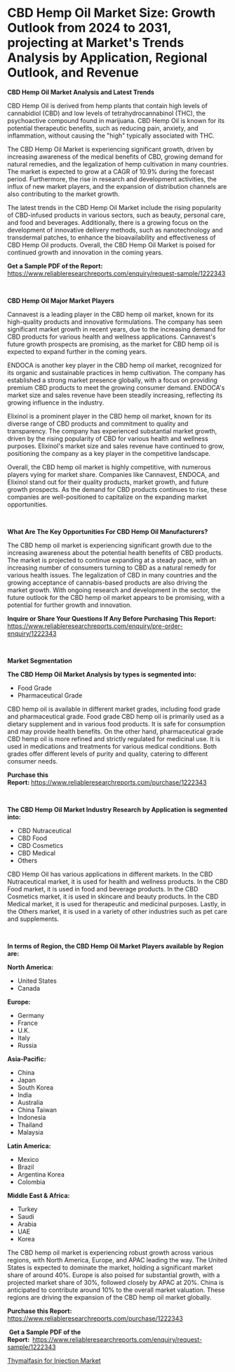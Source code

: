 <p><h1>CBD Hemp Oil Market Size: Growth Outlook from 2024 to 2031, projecting at Market's Trends Analysis by Application, Regional Outlook, and Revenue</h1></p><p><strong>CBD Hemp Oil Market Analysis and Latest Trends</strong></p>
<p><p>CBD Hemp Oil is derived from hemp plants that contain high levels of cannabidiol (CBD) and low levels of tetrahydrocannabinol (THC), the psychoactive compound found in marijuana. CBD Hemp Oil is known for its potential therapeutic benefits, such as reducing pain, anxiety, and inflammation, without causing the "high" typically associated with THC.</p><p>The CBD Hemp Oil Market is experiencing significant growth, driven by increasing awareness of the medical benefits of CBD, growing demand for natural remedies, and the legalization of hemp cultivation in many countries. The market is expected to grow at a CAGR of 10.9% during the forecast period. Furthermore, the rise in research and development activities, the influx of new market players, and the expansion of distribution channels are also contributing to the market growth.</p><p>The latest trends in the CBD Hemp Oil Market include the rising popularity of CBD-infused products in various sectors, such as beauty, personal care, and food and beverages. Additionally, there is a growing focus on the development of innovative delivery methods, such as nanotechnology and transdermal patches, to enhance the bioavailability and effectiveness of CBD Hemp Oil products. Overall, the CBD Hemp Oil Market is poised for continued growth and innovation in the coming years.</p></p>
<p><strong>Get a Sample PDF of the Report:&nbsp;</strong> <a href="https://www.reliableresearchreports.com/enquiry/request-sample/1222343">https://www.reliableresearchreports.com/enquiry/request-sample/1222343</a></p>
<p>&nbsp;</p>
<p><strong>CBD Hemp Oil Major Market Players</strong></p>
<p><p>Cannavest is a leading player in the CBD hemp oil market, known for its high-quality products and innovative formulations. The company has seen significant market growth in recent years, due to the increasing demand for CBD products for various health and wellness applications. Cannavest's future growth prospects are promising, as the market for CBD hemp oil is expected to expand further in the coming years.</p><p>ENDOCA is another key player in the CBD hemp oil market, recognized for its organic and sustainable practices in hemp cultivation. The company has established a strong market presence globally, with a focus on providing premium CBD products to meet the growing consumer demand. ENDOCA's market size and sales revenue have been steadily increasing, reflecting its growing influence in the industry.</p><p>Elixinol is a prominent player in the CBD hemp oil market, known for its diverse range of CBD products and commitment to quality and transparency. The company has experienced substantial market growth, driven by the rising popularity of CBD for various health and wellness purposes. Elixinol's market size and sales revenue have continued to grow, positioning the company as a key player in the competitive landscape.</p><p>Overall, the CBD hemp oil market is highly competitive, with numerous players vying for market share. Companies like Cannavest, ENDOCA, and Elixinol stand out for their quality products, market growth, and future growth prospects. As the demand for CBD products continues to rise, these companies are well-positioned to capitalize on the expanding market opportunities.</p></p>
<p>&nbsp;</p>
<p><strong>What Are The Key Opportunities For CBD Hemp Oil Manufacturers?</strong></p>
<p><p>The CBD hemp oil market is experiencing significant growth due to the increasing awareness about the potential health benefits of CBD products. The market is projected to continue expanding at a steady pace, with an increasing number of consumers turning to CBD as a natural remedy for various health issues. The legalization of CBD in many countries and the growing acceptance of cannabis-based products are also driving the market growth. With ongoing research and development in the sector, the future outlook for the CBD hemp oil market appears to be promising, with a potential for further growth and innovation.</p></p>
<p><strong>Inquire or Share Your Questions If Any Before Purchasing This Report:</strong> <a href="https://www.reliableresearchreports.com/enquiry/pre-order-enquiry/1222343">https://www.reliableresearchreports.com/enquiry/pre-order-enquiry/1222343</a></p>
<p>&nbsp;</p>
<p><strong>Market Segmentation</strong></p>
<p><strong>The CBD Hemp Oil Market Analysis by types is segmented into:</strong></p>
<p><ul><li>Food Grade</li><li>Pharmaceutical Grade</li></ul></p>
<p><p>CBD hemp oil is available in different market grades, including food grade and pharmaceutical grade. Food grade CBD hemp oil is primarily used as a dietary supplement and in various food products. It is safe for consumption and may provide health benefits. On the other hand, pharmaceutical grade CBD hemp oil is more refined and strictly regulated for medicinal use. It is used in medications and treatments for various medical conditions. Both grades offer different levels of purity and quality, catering to different consumer needs.</p></p>
<p><strong>Purchase this Report:&nbsp;</strong><a href="https://www.reliableresearchreports.com/purchase/1222343">https://www.reliableresearchreports.com/purchase/1222343</a></p>
<p>&nbsp;</p>
<p><strong>The CBD Hemp Oil Market Industry Research by Application is segmented into:</strong></p>
<p><ul><li>CBD Nutraceutical</li><li>CBD Food</li><li>CBD Cosmetics</li><li>CBD Medical</li><li>Others</li></ul></p>
<p><p>CBD Hemp Oil has various applications in different markets. In the CBD Nutraceutical market, it is used for health and wellness products. In the CBD Food market, it is used in food and beverage products. In the CBD Cosmetics market, it is used in skincare and beauty products. In the CBD Medical market, it is used for therapeutic and medicinal purposes. Lastly, in the Others market, it is used in a variety of other industries such as pet care and supplements.</p></p>
<p>&nbsp;</p>
<p><strong>In terms of Region, the CBD Hemp Oil Market Players available by Region are:</strong></p>
<p>
    <p> <strong> North America: </strong>
        <ul>
            <li>United States</li>
            <li>Canada</li>
        </ul>
        </p> 
    <p> <strong> Europe: </strong>
        <ul>
            <li>Germany</li>
            <li>France</li>
            <li>U.K.</li>
            <li>Italy</li>
            <li>Russia</li>
        </ul>
        </p> 
    <p> <strong> Asia-Pacific: </strong>
        <ul>
            <li>China</li>
            <li>Japan</li>
            <li>South Korea</li>
            <li>India</li>
            <li>Australia</li>
            <li>China Taiwan</li>
            <li>Indonesia</li>
            <li>Thailand</li>
            <li>Malaysia</li>
        </ul>
        </p> 
    <p> <strong> Latin America: </strong>
        <ul>
            <li>Mexico</li>
            <li>Brazil</li>
            <li>Argentina Korea</li>
            <li>Colombia</li>
        </ul>
        </p> 
    <p> <strong> Middle East & Africa: </strong>
        <ul>
            <li>Turkey</li>
            <li>Saudi</li>
            <li>Arabia</li>
            <li>UAE</li>
            <li>Korea</li>
        </ul>
    </p>
    </p>
<p><p>The CBD hemp oil market is experiencing robust growth across various regions, with North America, Europe, and APAC leading the way. The United States is expected to dominate the market, holding a significant market share of around 40%. Europe is also poised for substantial growth, with a projected market share of 30%, followed closely by APAC at 20%. China is anticipated to contribute around 10% to the overall market valuation. These regions are driving the expansion of the CBD hemp oil market globally.</p></p>
<p><strong>Purchase this Report: </strong><a href="https://www.reliableresearchreports.com/purchase/1222343">https://www.reliableresearchreports.com/purchase/1222343</a></p>
<p>&nbsp;<strong>Get a Sample PDF of the Report:&nbsp;&nbsp;</strong><a href="https://www.reliableresearchreports.com/enquiry/request-sample/1222343">https://www.reliableresearchreports.com/enquiry/request-sample/1222343</a></p>
<p><strong></strong></p>
<p><p><a href="https://acidic-farm-354.notion.site/Thymalfasin-for-Injection-Market-Size-and-Growth-Market-Segmentation-Regional-and-Country-Breakdow-bb799eb4bc1a4e5d94e53493d537be05">Thymalfasin for Injection Market</a></p></p>
